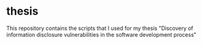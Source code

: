 # thesis
This repository contains the scripts that I used for my thesis "Discovery of information disclosure vulnerabilities in the software development process"
